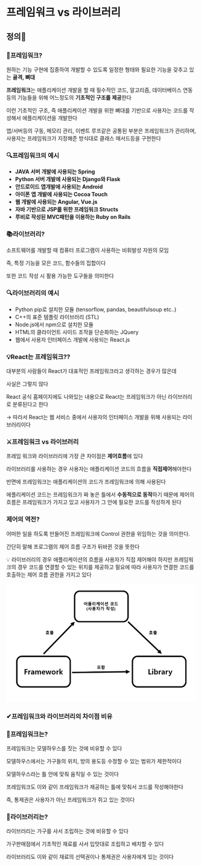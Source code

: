 # **프레임워크 vs 라이브러리**

## **정의**📃

### 🚩**프레임워크?**

원하는 기능 구현에 집중하여 개발할 수 있도록 일정한 형태와 필요한 기능을 갖추고 있는 **골격, 뼈대**

**프레임워크**는 애플리케이션 개발을 할 때 필수적인 코드, 알고리즘, 데이터베이스 연동등의 기능들을 위해 어느정도의 **기초적인 구조를 제공**한다

이런 기초적인 구조, 즉 애플리케이션 개발을 위한 뼈대를 기반으로 사용자는 코드를 작성해서 에플리케이션을 개발한다

앱/서버등의 구동, 메모리 관리, 이벤트 루프같은 공통된 부분은 프레임워크가 관리하며, 사용자는 프레임워크가 지정해준 방식대로 클래스 매서드등을 구현한다

### **🔍프레임워크의 예시**

- **JAVA 서버 개발에 사용되는 Spring**
- **Python 서버 개발에 사용되는 Django와 Flask**
- **안드로이드 앱개발에 사용되는 Android**
- **아이폰 앱 개발에 사용되는 Cocoa Touch**
- **웹 개발에 사용되는 Angular, Vue.js**
- **자바 기반으로 JSP를 위한 프레임워크 Structs**
- **루비로 작성된 MVC패턴을 이용하는 Ruby on Rails**

### 📚**라이브러리?**

소프트웨어를 개발할 때 컴퓨터 프로그램이 사용하는 비휘발성 자원의 모임

즉, 특정 기능을 모은 코드, 함수들의 집합이다

또한 코드 작성 시 활용 가능한 도구들을 의미한다

### **🔍라이브러리의 예시**

- Python pip로 설치한 모듈 (tensorflow, pandas, beautifulsoup etc..)
- C++의 표준 템플릿 라이브러리 (STL)
- Node.js에서 npm으로 설치한 모듈
- HTML의 클라이언트 사이드 조작을 단순화하는 JQuery
- 웹에서 사용자 인터페이스 개발에 사용되는 React.js

### 💡**React는 프레임워크??**

대부분의 사람들이 React가 대표적인 프레임워크라고 생각하는 경우가 많은데

사실은 그렇지 않다 

React 공식 홈페이지에도 나와있는 내용으로 React는 프레임워크가 아닌 라이브러리로 분류된다고 한다

→ 따라서 React는 웹 서비스 중에서 사용자의 인터페이스 개발을 위해 사용되는 라이브러리이다 

### **⚔프레임워크 vs 라이브러리**

프레임 워크와 라이브러리에 가장 큰 차이점은 **제어흐름**에 있다

라이브러리를 사용하는 경우 사용자는 애플리케이션 코드의 흐름을 **직접제어**해야한다

반면에 프레임워크는 애플리케이션의 코드가 프레임워크에 의해 사용된다

애플리케이션 코드는 프레임워크가 짜 놓은 틀에서 **수동적으로 동작**하기 때문에 제어의 흐름은 프레임워크가 가지고 있고 사용자가 그 안에 필요한 코드를 작성하게 된다

### **제어의 역전?**

어떠한 일을 하도록 만들어진 프레임워크에 Control 권한을 위임하는 것을 의미한다.

간단히 말해 프로그램의 제어 흐름 구조가 뒤바뀐 것을 뜻한다  

<aside>
💡 라이브러리의 경우 애플리케이션의 흐름을 사용자가 직접 제어해야 하지만 
프레임워크의 경우 코드를 연결할 수 있는 위치를 제공하고 필요에 따라 사용자가 연결한 코드를 호출하는 제어 흐름 권한을 가지고 있다

</aside>

![Untitled](../IMAGE/LF.png)

### **✔프레임워크와 라이브러리의 차이점 비유**

### 👀**프레임워크는?**

프레임워크는 모델하우스를 짓는 것에 비유할 수 있다

모델하우스에서는 가구들의 위치, 방의 용도등 수정할 수 있는 범위가 제한적이다

모델하우스라는 틀 안에 맞춰 움직일 수 있는 것이다

프레임워크도 이와 같이 프레임워크가 제공하는 틀에 맞춰서 코드를 작성해야한다

즉, 통제권은 사용자가 아닌 프레임워크가 쥐고 있는 것이다

### 👀**라이브러리는?**

라이브러리는 가구를 사서 조립하는 것에 비유할 수 있다

가구판매점에서 기초적인 재료를 사서 입맛대로 조립하고 배치할 수 있다

라이브러리도 이와 같이 재료의 선택권이나 통제권은 사용자에게 있는 것이다